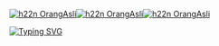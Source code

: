 [![h22n OrangAsli](https://img.shields.io/badge/h22n-blue)](https://heylink.me/temuancyber/)[![h22n OrangAsli](https://img.shields.io/badge/OrangAsli-black)](https://example.com/)[![h22n OrangAsli](https://img.shields.io/badge/Cybersecurity-grey)](https://example.com/)

[![Typing SVG](https://readme-typing-svg.demolab.com?font=Concert+One&size=50&duration=100&pause=100&color=004AF7D8&center=true&multiline=true&repeat=false&width=430&height=67&lines=Selamat+Datang+!+)](https://git.io/typing-svg)
